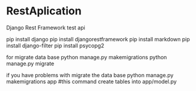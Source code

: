 # RestAplication
Django Rest Framework test api

pip install django
pip install djangorestframework
pip install markdown
pip install django-filter
pip install psycopg2

for migrate data base
python manage.py makemigrations
python manage.py migrate

if you have problems with migrate the data base
python manage.py makemigrations app #this command create tables into app/model.py
